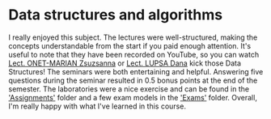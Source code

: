 # Data structures and algorithms

I really enjoyed this subject. The lectures were well-structured, making the concepts understandable from the start if you paid enough attention. It's useful to note that they have been recorded on YouTube, so you can watch [Lect. ONET-MARIAN Zsuzsanna](https://www.youtube.com/playlist?list=PLbvFU-3IcS0EZZNMJfkpm7NlXenMQhtxS) or [Lect. LUPSA Dana](https://www.youtube.com/playlist?list=PL8YrC0llBTysIIaErLeoGBu6lN9jT-fQf) kick those Data Structures! The seminars were both entertaining and helpful. Answering five questions during the seminar resulted in 0.5 bonus points at the end of the semester. The laboratories were a nice exercise and can be found in the ['Assignments'](Assignments/) folder and a few exam models in the ['Exams'](Exams/) folder. Overall, I'm really happy with what I've learned in this course.
